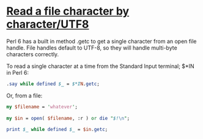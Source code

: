 [1]: https://rosettacode.org/wiki/Read_a_file_character_by_character/UTF8

# [Read a file character by character/UTF8][1]

Perl 6 has a built in method .getc to get a single character from an open file handle. File handles default to UTF-8, so they will handle multi-byte characters correctly.



To read a single character at a time from the Standard Input terminal; $\*IN in Perl 6:

```perl
.say while defined $_ = $*IN.getc;
```


Or, from a file:

```perl
my $filename = 'whatever';
 
my $in = open( $filename, :r ) or die "$!\n";
 
print $_ while defined $_ = $in.getc;
```